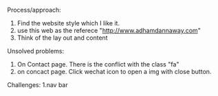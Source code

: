 
Process/approach:
1. Find the website style which I like it.
2. use this web as the referece "http://www.adhamdannaway.com"
3. Think of the lay out and content

Unsolved problems:
1. On Contact page. There is the conflict with the class "fa"
2. on concact page. Click wechat icon to open a img with close button.

Challenges:
1.nav bar

